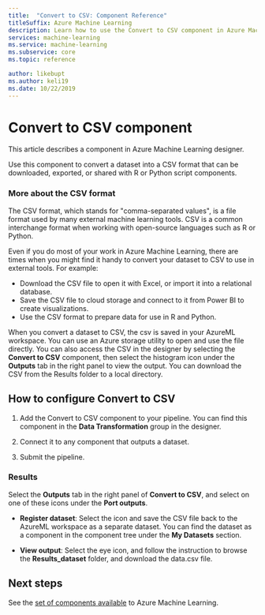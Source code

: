 ```yaml
---
title:  "Convert to CSV: Component Reference"
titleSuffix: Azure Machine Learning
description: Learn how to use the Convert to CSV component in Azure Machine Learning designer to convert a dataset into a CSV file that can be reused later.
services: machine-learning
ms.service: machine-learning
ms.subservice: core
ms.topic: reference

author: likebupt
ms.author: keli19
ms.date: 10/22/2019
---
```


# Convert to CSV component

This article describes a component in Azure Machine Learning designer.

Use this component to convert a dataset into a CSV format that can be downloaded, exported, or shared with R or Python script components.

### More about the CSV format 

The CSV format, which stands for "comma-separated values", is a file format used by many external machine learning tools. CSV is a common interchange format when working with open-source languages such as R or Python.

Even if you do most of your work in Azure Machine Learning, there are times when you might find it handy to convert your dataset to CSV to use in external tools. For example:

+ Download the CSV file to open it with Excel, or import it into a relational database.  
+ Save the CSV file to cloud storage and connect to it from Power BI to create visualizations.  
+ Use the CSV format to prepare data for use in R and Python. 

When you convert a dataset to CSV, the csv is saved in your AzureML workspace. You can use an Azure storage utility to open and use the file directly. You can also access the CSV in the designer by selecting the **Convert to CSV** component, then select the histogram icon under the **Outputs** tab in the right panel to view the output. You can download the CSV from the Results folder to a local directory.  

## How to configure Convert to CSV


1.  Add the Convert to CSV component to your pipeline. You can find this component in the **Data Transformation** group in the designer. 

2. Connect it to any component that outputs a dataset.   
  
3.  Submit the pipeline.

### Results
  

Select the **Outputs** tab in the right panel of **Convert to CSV**, and select on one of these icons under the **Port outputs**.  

+ **Register dataset**: Select the icon and save the CSV file back to the AzureML workspace as a separate dataset. You can find the dataset as a component in the component tree under the **My Datasets** section.

 + **View output**: Select the eye icon, and follow the instruction to browse the **Results_dataset** folder, and download the data.csv file.

## Next steps

See the [set of components available](component-reference.md) to Azure Machine Learning. 